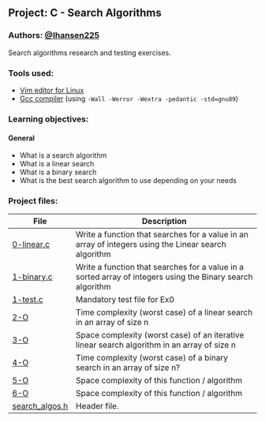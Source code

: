 ## Project: C - Search Algorithms
### Authors: [@Ihansen225](https://www.github.com/Ihansen225)
Search algorithms research and testing exercises.
### Tools used:
- [Vim editor for Linux](https://www.vim.org/)
- [Gcc compiler](https://gcc.gnu.org/) (using `-Wall -Werror -Wextra -pedantic -std=gnu89`)

### Learning objectives:
#### General
-   What is a search algorithm
-   What is a linear search
-   What is a binary search
-   What is the best search algorithm to use depending on your needs

### Project files:
| File                                                                                                                                | Description                                                                                                |
| ----------------------------------------------------------------------------------------------------------------------------------- | ---------------------------------------------------------------------------------------------------------- |
| [0-linear.c](https://github.com/IHansen225/holbertonschool-low_level_programming/blob/master/search_algorithms/0-linear.c)          | Write a function that searches for a value in an array of integers using the Linear search algorithm       |
| [1-binary.c](https://github.com/IHansen225/holbertonschool-low_level_programming/blob/master/search_algorithms/1-binary.c)          | Write a function that searches for a value in a sorted array of integers using the Binary search algorithm |
| [1-test.c](https://github.com/IHansen225/holbertonschool-low_level_programming/blob/master/search_algorithms/1-test.c)              | Mandatory test file for Ex0                                                                                |
| [2-O](https://github.com/IHansen225/holbertonschool-low_level_programming/blob/master/search_algorithms/2-O)                        | Time complexity (worst case) of a linear search in an array of size n                                      |
| [3-O](https://github.com/IHansen225/holbertonschool-low_level_programming/blob/master/search_algorithms/3-O)                        | Space complexity (worst case) of an iterative linear search algorithm in an array of size n                |
| [4-O](https://github.com/IHansen225/holbertonschool-low_level_programming/blob/master/search_algorithms/4-O)                        | Time complexity (worst case) of a binary search in an array of size n?                                     |
| [5-O](https://github.com/IHansen225/holbertonschool-low_level_programming/blob/master/search_algorithms/5-O)                        | Space complexity of this function / algorithm                                                              |
| [6-O](https://github.com/IHansen225/holbertonschool-low_level_programming/blob/master/search_algorithms/6-O)                        | Space complexity of this function / algorithm                                                              |
| [search\_algos.h](https://github.com/IHansen225/holbertonschool-low_level_programming/blob/master/search_algorithms/search_algos.h) | Header file.                                                                                               |
